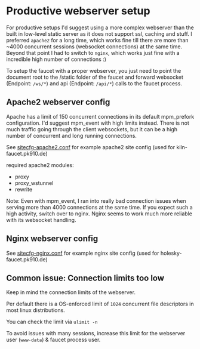 # Productive webserver setup

For productive setups I'd suggest using a more complex webserver than the built in low-level static server as it does not support ssl, caching and stuff.
I preferred `apache2` for a long time, which works fine till there are more than ~4000 concurrent sessions (websocket connections) at the same time.
Beyond that point I had to switch to `nginx`, which works just fine with a incredible high number of connections :)

To setup the faucet with a proper webserver, you just need to point the document root to the /static folder of the faucet and forward websocket (Endpoint: `/ws/*`) and api (Endpoint: `/api/*`) calls to the faucet process.

## Apache2 webserver config

Apache has a limit of 150 concurrent connections in its default mpm_prefork configuration.
I'd suggest mpm_event with high limits instead. There is not much traffic going through the client websockets, but it can be a high number of concurrent and long running connections.

See [sitecfg-apache2.conf](https://github.com/pk910/PoWFaucet/blob/master/docs/sitecfg-apache2.conf) for example apache2 site config (used for kiln-faucet.pk910.de)

required apache2 modules:
- proxy
- proxy_wstunnel
- rewrite

Note: Even with mpm_event, I ran into really bad connection issues when serving more than 4000 connections at the same time.
If you expect such a high activity, switch over to nginx.
Nginx seems to work much more reliable with its websocket handling.

## Nginx webserver config

See [sitecfg-nginx.conf](https://github.com/pk910/PoWFaucet/blob/master/docs/sitecfg-nginx.conf) for example nginx site config (used for holesky-faucet.pk910.de)

## Common issue: Connection limits too low

Keep in mind the connection limits of the webserver. 

Per default there is a OS-enforced limit of `1024` concurrent file descriptors in most linux distributions.

You can check the limit via `ulimit -n`

To avoid issues with many sessions, increase this limit for the webserver user (`www-data`) & faucet process user.
